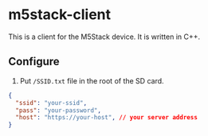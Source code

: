 # m5stack-client

This is a client for the M5Stack device. It is written in C++.

## Configure

1. Put `/SSID.txt` file in the root of the SD card.

```json
{
  "ssid": "your-ssid",
  "pass": "your-password",
  "host": "https://your-host", // your server address
}
```